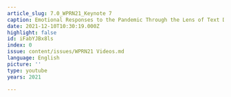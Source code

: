 ```yaml
---
article_slug: 7.0_WPRN21_Keynote 7
caption: Emotional Responses to the Pandemic Through the Lens of Text Data
date: 2021-12-10T10:30:19.000Z
highlight: false
id: iFabYJBx8ls
index: 0
issue: content/issues/WPRN21 Videos.md
language: English
picture: ''
type: youtube
years: 2021

---
```

